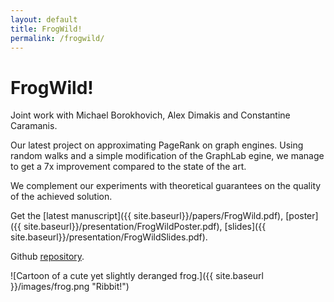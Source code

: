 ```yaml
---
layout: default
title: FrogWild!
permalink: /frogwild/
---
```


FrogWild!
=========

Joint work with Michael Borokhovich, Alex Dimakis and Constantine Caramanis.

Our latest project on approximating PageRank on graph engines. Using random walks and a simple modification of the GraphLab egine, we manage to get a 7x improvement compared to the state of the art.

We complement our experiments with theoretical guarantees on the quality of the achieved solution.

Get the [latest manuscript]({{ site.baseurl}}/papers/FrogWild.pdf),
[poster]({{ site.baseurl}}/presentation/FrogWildPoster.pdf),
[slides]({{ site.baseurl}}/presentation/FrogWildSlides.pdf).

Github [repository](https://github.com/michaelbor/frogwild).

![Cartoon of a cute yet slightly deranged frog.]({{ site.baseurl }}/images/frog.png "Ribbit!")
